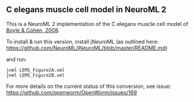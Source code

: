C elegans muscle cell model in NeuroML 2
----------------------------------------

This is a NeuroML 2 implementation of the C elegans muscle cell model of [Boyle & Cohen, 2008](http://www.sciencedirect.com/science/article/pii/S0303264708001408).


To install & run this version, install jNeuroML (as outlined here: https://github.com/NeuroML/jNeuroML/blob/master/README.md)

and run:

    jnml LEMS_Figure2A.xml
    jnml LEMS_Figure2B.xml
    
For more details on the current status of this conversion, see issue: https://github.com/openworm/OpenWorm/issues/169
